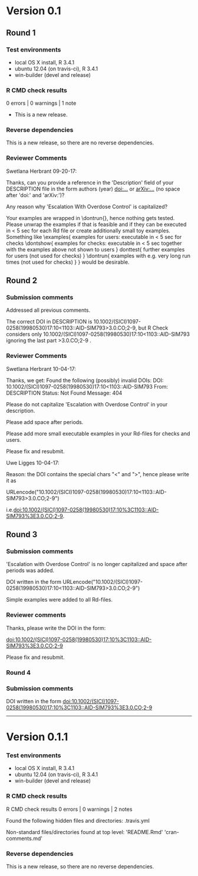# Version 0.1

## Round 1

### Test environments
* local OS X install, R 3.4.1
* ubuntu 12.04 (on travis-ci), R 3.4.1
* win-builder (devel and release)

### R CMD check results

0 errors | 0 warnings | 1 note

* This is a new release.

### Reverse dependencies

This is a new release, so there are no reverse dependencies.

### Reviewer Comments

Swetlana Herbrant 09-20-17:

Thanks, can you provide a reference in the 'Description' field of your DESCRIPTION file in the form authors (year) <doi:...> or <arXiv:...> (no space after 'doi:' and 'arXiv:')?

Any reason why 'Escalation With Overdose Control' is capitalized?

Your examples are wrapped in \dontrun{}, hence nothing gets tested. 
Please unwrap the examples if that is feasible and if they can be executed in < 5 sec for each Rd file or create additionally small toy examples. Something like \examples{
        examples for users:
        executable in < 5 sec
        for checks
        \dontshow{
               examples for checks:
               executable in < 5 sec together with the examples above
               not shown to users
        }
        donttest{
               further examples for users (not used for checks)
        }
        \dontrun{
               examples with e.g. very long run times
               (not used for checks)
        }
}
would be desirable.


## Round 2

### Submission comments

Addressed all previous comments.

The correct DOI in DESCRIPTION is 10.1002/(SICI)1097-0258(19980530)17:10<1103::AID-SIM793>3.0.CO;2-9, but R Check considers only 10.1002/(SICI)1097-0258(19980530)17:10<1103::AID-SIM793 ignoring the
last part >3.0.CO;2-9 .

### Reviewer Comments

Swetlana Herbrant 10-04-17:

Thanks, we get:
Found the following (possibly) invalid DOIs:
   DOI: 10.1002/(SICI)1097-0258(19980530)17:10<1103::AID-SIM793
     From: DESCRIPTION
     Status: Not Found
     Message: 404

Please do not capitalize 'Escalation with Overdose Control' in your description.

Please add space after periods.

Please add more small executable examples in your Rd-files for checks and users.


Please fix and resubmit.

Uwe Ligges 10-04-17:

Reason: the DOI contains the special chars "<" and ">", hence please write it as


URLencode("10.1002/(SICI)1097-0258(19980530)17:10<1103::AID-SIM793>3.0.CO;2-9")

i.e.<doi:10.1002/(SICI)1097-0258(19980530)17:10%3C1103::AID-SIM793%3E3.0.CO;2-9>.

## Round 3

### Submission comments

'Escalation with Overdose Control' is no longer capitalized and space after 
periods was added.

DOI written in the form  URLencode("10.1002/(SICI)1097-0258(19980530)17:10<1103::AID-SIM793>3.0.CO;2-9")

Simple examples were added to all Rd-files.

### Reviewer comments

Thanks, please write the DOI in the form:

<doi:10.1002/(SICI)1097-0258(19980530)17:10%3C1103::AID-SIM793%3E3.0.CO;2-9>

Please fix and resubmit.

### Round 4

### Submission comments

DOI written in the form 
<doi:10.1002/(SICI)1097-0258(19980530)17:10%3C1103::AID-SIM793%3E3.0.CO;2-9>

---

# Version 0.1.1

### Test environments
* local OS X install, R 3.4.1
* ubuntu 12.04 (on travis-ci), R 3.4.1
* win-builder (devel and release)

### R CMD check results

R CMD check results
0 errors | 0 warnings | 2 notes

Found the following hidden files and directories:
  .travis.yml

Non-standard files/directories found at top level:
  'README.Rmd' 'cran-comments.md'

### Reverse dependencies

This is a new release, so there are no reverse dependencies.

